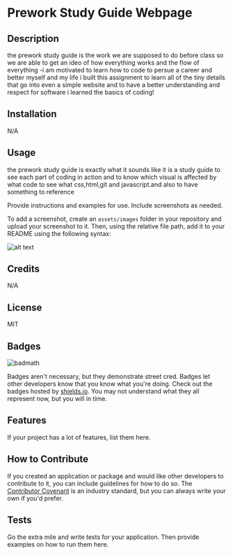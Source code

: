 # Prework Study Guide Webpage

## Description
the prework study guide is the work we are supposed to do before class so we are able to get an ideo of how everything works and the flow of everything
-i am motivated to learn how to code to persue a career and better myself and my life
i built this assignment to learn all of the tiny details that go into even a simple website and to have a better understanding and respect for software
i learned the basics of coding!

## Installation

N/A

## Usage
the prework study guide is exactly what it sounds like it is a study guide to see each part of coding in action and to know which visual is affected by what code to see what css,html,git and javascript.and also to have something to reference 

Provide instructions and examples for use. Include screenshots as needed.

To add a screenshot, create an `assets/images` folder in your repository and upload your screenshot to it. Then, using the relative file path, add it to your README using the following syntax:

![alt text](assets/images/screenshot.png)

## Credits

N/A

## License

MIT
## Badges

![badmath](https://img.shields.io/github/languages/top/nielsenjared/badmath)

Badges aren't necessary, but they demonstrate street cred. Badges let other developers know that you know what you're doing. Check out the badges hosted by [shields.io](https://shields.io/). You may not understand what they all represent now, but you will in time.

## Features

If your project has a lot of features, list them here.

## How to Contribute

If you created an application or package and would like other developers to contribute to it, you can include guidelines for how to do so. The [Contributor Covenant](https://www.contributor-covenant.org/) is an industry standard, but you can always write your own if you'd prefer.

## Tests

Go the extra mile and write tests for your application. Then provide examples on how to run them here.
